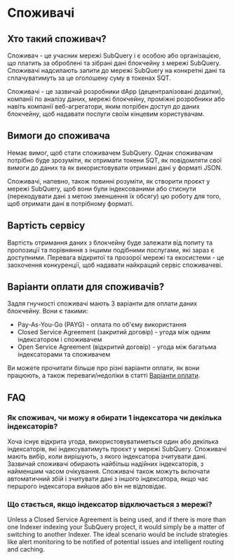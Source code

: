 # Споживачі

## Хто такий споживач?

Споживач - це учасник мережі SubQuery і є особою або організацією, що платить за оброблені та зібрані дані блокчейну з мережі SubQuery. Споживачі надсилають запити до мережі SubQuery на конкретні дані та сплачуватимуть за це оголошену суму в токенах SQT.

Споживачі - це зазвичай розробники dApp (децентралізовані додатки), компанії по аналізу даних, мережі блокчейну, проміжні розробники або навіть компанії веб-агрегатори, яким потрібен доступ до даних блокчейну, щоб надавати послуги своїм кінцевим користувачам.

## Вимоги до споживача

Немає вимог, щоб стати споживачем SubQuery. Однак споживачам потрібно буде зрозуміти, як отримати токени SQT, як повідомляти свої вимоги до даних та як використовувати отримані дані у форматі JSON.

Споживачі, напевно, також повинні розуміти, як створити проєкт у мережі SubQuery, щоб вони були індексованими або стиснути (перекодувати дані з метою зменшення їх обсягу) цю роботу для того, щоб отримати дані в потрібному форматі.

## Вартість сервісу

Вартість отримання даних з блокчейну буде залежати від попиту та пропозиції та порівняння з іншими подібними послугами, які зараз є доступними. Перевага відкритої та прозорої мережі та екосистеми - це заохочення конкуренції, щоб надавати найкращий сервіс споживачеві.

## Варіанти оплати для споживачів?

Задля гнучкості споживачі мають 3 варіанти для оплати даних блокчейну. Вони є такими:

- Pay-As-You-Go (PAYG) - оплата по об'єму використання
- Closed Service Agreement (закритий договір) - угода між одним індексатором і споживачем
- Open Service Agreement (відкритий договір) - угода між багатьма індексаторами та споживачем

Ви можете прочитати більше про різні варіанти оплати, як вони працюють, а також переваги/недоліки в статті [Варіанти оплати](./payment-methods.md).

## FAQ

### Як споживач, чи можу я обирати 1 індексатора чи декілька індексаторів?

Хоча існує відкрита угода, використовуватиметься один або декілька індексаторів, які індексуватимуть проєкт у мережі SubQuery. Споживачі мають вибір, коли вирішують, з якого індексатора зчитувати дані. Зазвичай споживачі обирають найбільш надійних індексаторів, з найменшим часом очікування. Споживачі також можуть включати автоматичний збій і зчитувати дані з іншого індексатора, якщо час першрого індексатора вийшов або він не відповідає.

### Що стається, якщо індексатор відключається з мережі?

Unless a Closed Service Agreement is being used, and if there is more than one Indexer indexing your SubQuery project, it would simply be a matter of switching to another Indexer. The ideal scenario would be include strategies like alert monitoring to be notified of potential issues and intelligent routing and caching.
